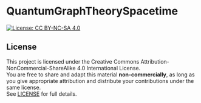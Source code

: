 # QuantumGraphTheorySpacetime


[![License: CC BY-NC-SA 4.0](https://licensebuttons.net/l/by-nc-sa/4.0/88x31.png)](https://creativecommons.org/licenses/by-nc-sa/4.0/)

## License

This project is licensed under the Creative Commons Attribution-NonCommercial-ShareAlike 4.0 International License.  
You are free to share and adapt this material **non-commercially**, as long as you give appropriate attribution and distribute your contributions under the same license.  
See [LICENSE](LICENSE) for full details.
